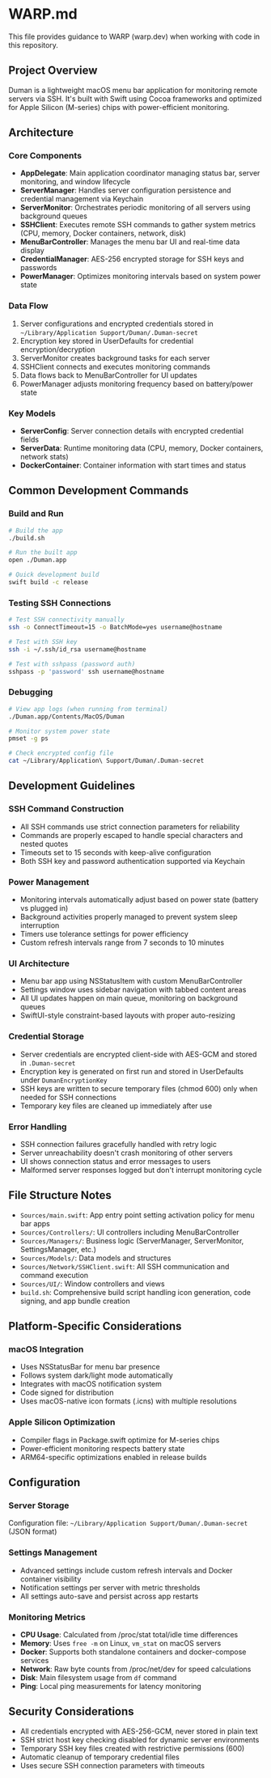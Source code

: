 # WARP.md

This file provides guidance to WARP (warp.dev) when working with code in this repository.

## Project Overview

Duman is a lightweight macOS menu bar application for monitoring remote servers via SSH. It's built with Swift using Cocoa frameworks and optimized for Apple Silicon (M-series) chips with power-efficient monitoring.

## Architecture

### Core Components

- **AppDelegate**: Main application coordinator managing status bar, server monitoring, and window lifecycle
- **ServerManager**: Handles server configuration persistence and credential management via Keychain
- **ServerMonitor**: Orchestrates periodic monitoring of all servers using background queues
- **SSHClient**: Executes remote SSH commands to gather system metrics (CPU, memory, Docker containers, network, disk)
- **MenuBarController**: Manages the menu bar UI and real-time data display
- **CredentialManager**: AES-256 encrypted storage for SSH keys and passwords
- **PowerManager**: Optimizes monitoring intervals based on system power state

### Data Flow

1. Server configurations and encrypted credentials stored in `~/Library/Application Support/Duman/.Duman-secret`
2. Encryption key stored in UserDefaults for credential encryption/decryption
3. ServerMonitor creates background tasks for each server
4. SSHClient connects and executes monitoring commands
5. Data flows back to MenuBarController for UI updates
6. PowerManager adjusts monitoring frequency based on battery/power state

### Key Models

- **ServerConfig**: Server connection details with encrypted credential fields
- **ServerData**: Runtime monitoring data (CPU, memory, Docker containers, network stats)
- **DockerContainer**: Container information with start times and status

## Common Development Commands

### Build and Run
```bash
# Build the app
./build.sh

# Run the built app
open ./Duman.app

# Quick development build
swift build -c release
```

### Testing SSH Connections
```bash
# Test SSH connectivity manually
ssh -o ConnectTimeout=15 -o BatchMode=yes username@hostname

# Test with SSH key
ssh -i ~/.ssh/id_rsa username@hostname

# Test with sshpass (password auth)
sshpass -p 'password' ssh username@hostname
```

### Debugging
```bash
# View app logs (when running from terminal)
./Duman.app/Contents/MacOS/Duman

# Monitor system power state
pmset -g ps

# Check encrypted config file
cat ~/Library/Application\ Support/Duman/.Duman-secret
```

## Development Guidelines

### SSH Command Construction
- All SSH commands use strict connection parameters for reliability
- Commands are properly escaped to handle special characters and nested quotes  
- Timeouts set to 15 seconds with keep-alive configuration
- Both SSH key and password authentication supported via Keychain

### Power Management
- Monitoring intervals automatically adjust based on power state (battery vs plugged in)
- Background activities properly managed to prevent system sleep interruption
- Timers use tolerance settings for power efficiency
- Custom refresh intervals range from 7 seconds to 10 minutes

### UI Architecture
- Menu bar app using NSStatusItem with custom MenuBarController
- Settings window uses sidebar navigation with tabbed content areas
- All UI updates happen on main queue, monitoring on background queues
- SwiftUI-style constraint-based layouts with proper auto-resizing

### Credential Storage
- Server credentials are encrypted client-side with AES-GCM and stored in `.Duman-secret`
- Encryption key is generated on first run and stored in UserDefaults under `DumanEncryptionKey`
- SSH keys are written to secure temporary files (chmod 600) only when needed for SSH connections
- Temporary key files are cleaned up immediately after use

### Error Handling
- SSH connection failures gracefully handled with retry logic
- Server unreachability doesn't crash monitoring of other servers
- UI shows connection status and error messages to users
- Malformed server responses logged but don't interrupt monitoring cycle

## File Structure Notes

- `Sources/main.swift`: App entry point setting activation policy for menu bar apps
- `Sources/Controllers/`: UI controllers including MenuBarController
- `Sources/Managers/`: Business logic (ServerManager, ServerMonitor, SettingsManager, etc.)
- `Sources/Models/`: Data models and structures
- `Sources/Network/SSHClient.swift`: All SSH communication and command execution
- `Sources/UI/`: Window controllers and views
- `build.sh`: Comprehensive build script handling icon generation, code signing, and app bundle creation

## Platform-Specific Considerations

### macOS Integration
- Uses NSStatusBar for menu bar presence
- Follows system dark/light mode automatically
- Integrates with macOS notification system
- Code signed for distribution
- Uses macOS-native icon formats (.icns) with multiple resolutions

### Apple Silicon Optimization
- Compiler flags in Package.swift optimize for M-series chips
- Power-efficient monitoring respects battery state
- ARM64-specific optimizations enabled in release builds

## Configuration

### Server Storage
Configuration file: `~/Library/Application Support/Duman/.Duman-secret` (JSON format)

### Settings Management
- Advanced settings include custom refresh intervals and Docker container visibility
- Notification settings per server with metric thresholds
- All settings auto-save and persist across app restarts

### Monitoring Metrics
- **CPU Usage**: Calculated from /proc/stat total/idle time differences
- **Memory**: Uses `free -m` on Linux, `vm_stat` on macOS servers  
- **Docker**: Supports both standalone containers and docker-compose services
- **Network**: Raw byte counts from /proc/net/dev for speed calculations
- **Disk**: Main filesystem usage from `df` command
- **Ping**: Local ping measurements for latency monitoring

## Security Considerations

- All credentials encrypted with AES-256-GCM, never stored in plain text
- SSH strict host key checking disabled for dynamic server environments
- Temporary SSH key files created with restrictive permissions (600)
- Automatic cleanup of temporary credential files
- Uses secure SSH connection parameters with timeouts